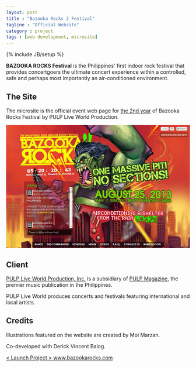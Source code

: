 ```yaml
---
layout: post
title : "Bazooka Rocks 2 Festival"
tagline : "Official Website"
category : project
tags : [web development, microsite]
---
```

{% include JB/setup %}

**BAZOOKA ROCKS Festival** is the Philippines' first indoor rock festival that provides concertgoers the ultimate concert experience within a controlled, safe and perhaps most importantly an air-conditioned environment.

## The Site

The microsite is the official event web page for [the 2nd year](http://pulpliveworld.com/shows/2013/bazooka-rocks) of Bazooka Rocks Festival by PULP Live World Production.

![Bazooka Rocks 2](/assets/images/projects/2013/bazooka-rocks-2.jpg) 

## Client

[PULP Live World Production, Inc.](/project/pulp-live-world) is a subsidiary of [PULP Magazine](/project/pulp-magazine-live), the premier music publication in the Philippines.
 
PULP Live World produces concerts and festivals featuring international and local artists.

## Credits

Illustrations featured on the website are created by Moi Marzan. 

Co-developed with Derick Vincent Balog. 

<div class="launch-website">
<a href="http://www.bazookarocks.com/2013" target="_blank">
&lt; Launch Project &gt; 
<span>www.bazookarocks.com</span>
</a>
</div>

<br />
<br />